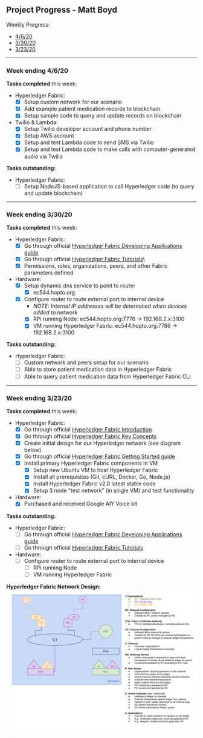 
## Project Progress - Matt Boyd  
Weekly Progress:
* [4/6/20](#040620)
* [3/30/20](#033020)
* [3/23/20](#032320)

---

<a name="040620"/>

### Week ending 4/6/20
__Tasks completed__ this week:

- Hyperledger Fabric:
	- [x] Setup custom network for our scenario
	- [x] Add example patient medication records to blockchain 
	- [x] Setup sample code to query and update records on blockchain

- Twilio & Lambda:
	- [x] Setup Twilio developer account and phone number
	- [x] Setup AWS account  
	- [x] Setup and test Lambda code to send SMS via Twilio 
	- [x] Setup and test Lambda code to make calls with computer-generated audio via Twilio

__Tasks outstanding:__
- Hyperledger Fabric:
	- [ ] Setup NodeJS-based application to call Hyperledger code (to query and update blockchain)

---

<a name="033020"/>

### Week ending 3/30/20
__Tasks completed__ this week:

- Hyperledger Fabric:
	- [x] Go through official [Hyperledger Fabric Developing Applications guide](https://hyperledger-fabric.readthedocs.io/en/latest/developapps/developing_applications.html)
	- [x] Go through official [Hyperledger Fabric Tutorials](https://hyperledger-fabric.readthedocs.io/en/latest/tutorials.html)\
	- [x] Permissions, roles, organizations, peers, and other Fabric parameters defined

- Hardware:
	- [x] Setup dynamic dns service to point to router
		- [x] ec544.hopto.org
	- [x] Configure router to route external port to internal device 
		- *NOTE: Internal IP addresses will be determined when devices added to network*
		- [x] RPi running Node: ec544.hopto.org:7776 -> 192.168.2.x:3100
		- [x] VM running Hyperledger Fabric: ec544.hopto.org:7786 -> 192.168.2.x:3100

__Tasks outstanding:__
- Hyperledger Fabric:
	- [ ] Custom network and peers setup for our scenario
	- [ ] Able to store patient medication data in Hyperledger Fabric
	- [ ] Able to query patient medication data from Hyperledger Fabric CLI

---

<a name="032320"/>

### Week ending 3/23/20
__Tasks completed__ this week:

- Hyperledger Fabric:
	- [x] Go through official [Hyperledger Fabric Introduction](https://hyperledger-fabric.readthedocs.io/en/latest/whatis.html)
	- [x] Go through official [Hyperledger Fabric Key Concepts](https://hyperledger-fabric.readthedocs.io/en/latest/key_concepts.html)
	- [x] Create initial design for our Hyperledger network (see diagram below)
	- [x] Go through official [Hyperledger Fabric Getting Started guide](https://hyperledger-fabric.readthedocs.io/en/latest/getting_started.html)
	- [x] Install primary Hyperledger Fabric components in VM
		- [x] Setup new Ubuntu VM to host Hyperledger Fabric
		- [x] Install all prerequisites (Git, cURL, Docker, Go, Node.js)
		- [x] Install Hyperledger Fabric v2.0 latest stable code
		- [x] Setup 3 node "test network" (in single VM) and test functionality
- Hardware:
	- [x] Purchased and received Google AIY Voice kit

__Tasks outstanding:__
- Hyperledger Fabric:
	- [ ] Go through official [Hyperledger Fabric Developing Applications guide](https://hyperledger-fabric.readthedocs.io/en/latest/developapps/developing_applications.html)
	- [ ] Go through official [Hyperledger Fabric Tutorials](https://hyperledger-fabric.readthedocs.io/en/latest/tutorials.html)
- Hardware:
	- [ ] Configure router to route external port to internal device
		- [ ] RPi running Node
		- [ ] VM running Hyperledger Fabric

__Hyperledger Fabric Network Design:__
![Hyperledger Fabric Initial Network Design](images/EC544-Initial-Hyperledger-Design.svg)



